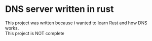 # DNS server written in rust
This project was written because i wanted to learn Rust and how DNS works. <br>
This project is NOT complete
